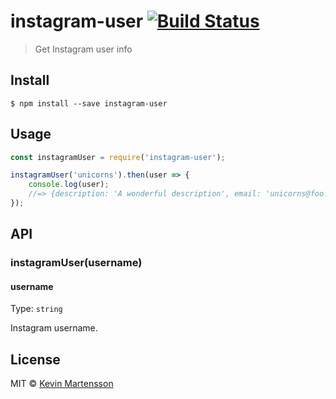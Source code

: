 # instagram-user [![Build Status](https://travis-ci.org/kevva/instagram-user.svg?branch=master)](https://travis-ci.org/kevva/instagram-user)

> Get Instagram user info


## Install

```
$ npm install --save instagram-user
```


## Usage

```js
const instagramUser = require('instagram-user');

instagramUser('unicorns').then(user => {
	console.log(user);
	//=> {description: 'A wonderful description', email: 'unicorns@foo.com', ...}
});
```


## API

### instagramUser(username)

#### username

Type: `string`

Instagram username.


## License

MIT © [Kevin Martensson](https://github.com/kevva)
